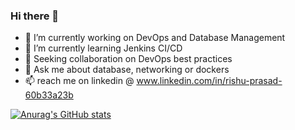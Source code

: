 ### Hi there 👋

- 🔭 I’m currently working on DevOps and Database Management 
- 🌱 I’m currently learning Jenkins CI/CD
- 👯 Seeking collaboration on DevOps best practices
- 💬 Ask me about database, networking or dockers
- 📫 reach me on linkedin @ www.linkedin.com/in/rishu-prasad-60b33a23b 

[![Anurag's GitHub stats](https://github-readme-stats.vercel.app/api?username=Rishu0204)](https://github.com/anuraghazra/github-readme-stats)
